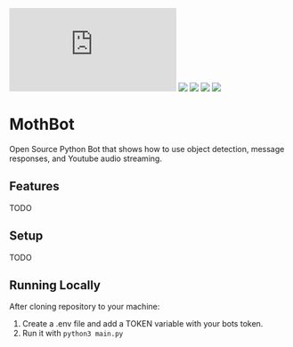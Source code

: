 ![PyPI - Python Version](https://img.shields.io/pypi/pyversions/discord.py) <a href="https://github.com/decoles/MothBot"><img src="https://img.shields.io/github/languages/code-size/decoles/MothBot"></a>   <a href="https://github.com/decoles/MothBot/commits/main"><img src="https://img.shields.io/github/last-commit/decoles/MothBot"></a>   <a href="https://github.com/decoles/MothBot/issues"><img src="https://img.shields.io/github/issues-raw/decoles/MothBot"></a>
<a href="https://github.com/decoles/MothBot/blob/main/LICENSE.md"><img src="https://img.shields.io/github/license/decoles/MothBot"></a>
# MothBot
Open Source Python Bot that shows how to use object detection, message responses, and Youtube audio streaming.

## Features
TODO

## Setup
TODO 

## Running Locally
After cloning repository to your machine:
1. Create a .env file and add a TOKEN variable with your bots token.
2. Run it with ```python3 main.py```
